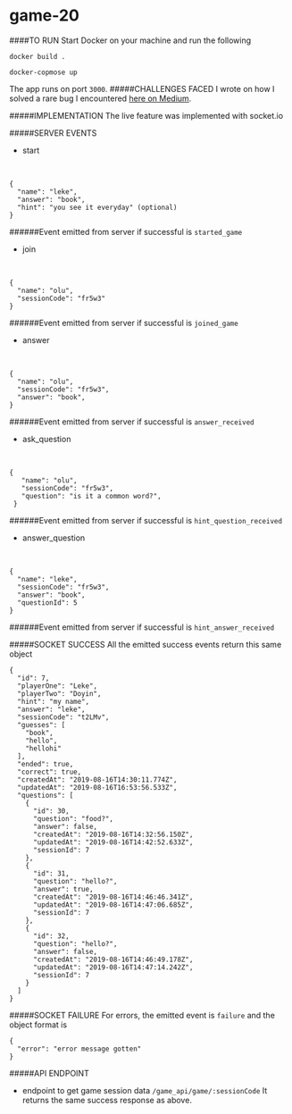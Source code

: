 # game-20
 ####TO RUN
 Start Docker on your machine and run the following 
 ```
 docker build .
 ```
 ```
 docker-copmose up 
 ```
 The app runs on port `3000`.
 #####CHALLENGES FACED
 I wrote on how I solved a rare bug I encountered [here on Medium](https://medium.com/hacktive-devs/the-bcrypt-bg-on-docker-9bc36cc7f684?source=friends_link&sk=465b211fe1e66ba6d7c4d75960d87bd9).
 
 #####IMPLEMENTATION
 The live feature was implemented with socket.io
 
 #####SERVER EVENTS
 - start
 <br/>
 
 ```
 {
   "name": "leke",
   "answer": "book",
   "hint": "you see it everyday" (optional)   
 }
 ```

 
 ######Event emitted from server if successful is ``started_game``

- join
 <br/>
 
 ```
 {
   "name": "olu",
   "sessionCode": "fr5w3"
 }
 ```
 ######Event emitted from server if successful is ``joined_game``
 
- answer
 <br/>
 
 ```
 {
   "name": "olu",
   "sessionCode": "fr5w3",
   "answer": "book",
 }
 ```
  ######Event emitted from server if successful is ``answer_received``
  
- ask_question
 <br/>

 ```
 {
    "name": "olu",
    "sessionCode": "fr5w3",
    "question": "is it a common word?",
  }
 ```
 ######Event emitted from server if successful is ``hint_question_received``
 
- answer_question
 <br/>

 ```
 {
   "name": "leke",
   "sessionCode": "fr5w3",
   "answer": "book",
   "questionId": 5
 }
 ```
 ######Event emitted from server if successful is ``hint_answer_received``
 
#####SOCKET SUCCESS
All the emitted success events return this same object
```
{
  "id": 7,
  "playerOne": "Leke",
  "playerTwo": "Doyin",
  "hint": "my name",
  "answer": "leke",
  "sessionCode": "t2LMv",
  "guesses": [
    "book",
    "hello",
    "hellohi"
  ],
  "ended": true,
  "correct": true,
  "createdAt": "2019-08-16T14:30:11.774Z",
  "updatedAt": "2019-08-16T16:53:56.533Z",
  "questions": [
    {
      "id": 30,
      "question": "food?",
      "answer": false,
      "createdAt": "2019-08-16T14:32:56.150Z",
      "updatedAt": "2019-08-16T14:42:52.633Z",
      "sessionId": 7
    },
    {
      "id": 31,
      "question": "hello?",
      "answer": true,
      "createdAt": "2019-08-16T14:46:46.341Z",
      "updatedAt": "2019-08-16T14:47:06.685Z",
      "sessionId": 7
    },
    {
      "id": 32,
      "question": "hello?",
      "answer": false,
      "createdAt": "2019-08-16T14:46:49.178Z",
      "updatedAt": "2019-08-16T14:47:14.242Z",
      "sessionId": 7
    }
  ]
}
```
#####SOCKET FAILURE
For errors, the emitted event is ``failure`` and the object format is
```
{
  "error": "error message gotten"
}
```

#####API ENDPOINT
- endpoint to get game session data ``/game_api/game/:sessionCode``
It returns the same success response as above.
